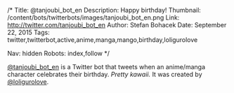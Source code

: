 /*
Title: @tanjoubi_bot_en
Description: Happy birthday!
Thumbnail: /content/bots/twitterbots/images/tanjoubi_bot_en.png
Link: http://twitter.com/tanjoubi_bot_en
Author: Stefan Bohacek
Date: September 22, 2015
Tags: twitter,twitterbot,active,anime,manga,mango,birthday,loligurolove

Nav: hidden
Robots: index,follow
*/

[@tanjoubi_bot_en](https://twitter.com/tanjoubi_bot_en) is a Twitter bot that tweets when an anime/manga character celebrates their birthday. *Pretty kawaii.* It was created by [@loligurolove](https://twitter.com/loligurolove). 